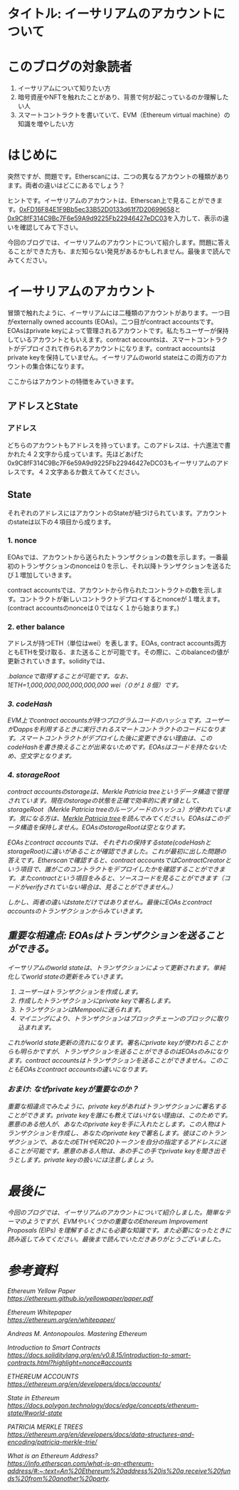 # タイトル: イーサリアムのアカウントについて

# このブログの対象読者

1. イーサリアムについて知りたい方<br />
2. 暗号資産やNFTを触れたことがあり、背景で何が起こっているのか理解したい人<br />
3. スマートコントラクトを書いていて、EVM（Ethereum virtual machine）の知識を増やしたい方

# はじめに

突然ですが、問題です。Etherscanには、二つの異なるアカウントの種類があります。両者の違いはどこにあるでしょう？

ヒントです。イーサリアムのアカウントは、Etherscan上で見ることができます。[0xFD16F84E1F9Bb5ec33B52D0133d61f7D20699658](https://etherscan.io/address/0xfd16f84e1f9bb5ec33b52d0133d61f7d20699658)と[0x9C8fF314C9Bc7F6e59A9d9225Fb22946427eDC03](https://etherscan.io/address/0x9C8fF314C9Bc7F6e59A9d9225Fb22946427eDC03)を入力して、表示の違いを確認してみて下さい。

今回のブログでは、イーサリアムのアカウントについて紹介します。問題に答えることができた方も、まだ知らない発見があるかもしれません。最後まで読んでみてください。

# イーサリアムのアカウント

冒頭で触れたように、イーサリアムには二種類のアカウントがあります。一つ目がexternally owned accounts (EOAs)。二つ目がcontract accountsです。EOAsはprivate keyによって管理されるアカウントです。私たちユーザーが保持しているアカウントともいえます。contract accountsは、スマートコントラクトがデプロイされて作られるアカウントになります。contract accountsはprivate keyを保持していません。イーサリアムのworld stateはこの両方のアカウントの集合体になります。

ここからはアカウントの特徴をみていきます。

## アドレスとState

### アドレス

どちらのアカウントもアドレスを持っています。このアドレスは、十六進法で書かれた４２文字から成っています。先ほどあげた0x9C8fF314C9Bc7F6e59A9d9225Fb22946427eDC03もイーサリアムのアドレスです。４２文字あるか数えてみてください。

## State

それぞれのアドレスにはアカウントのStateが紐づけられています。アカウントのstateは以下の４項目から成ります。

### 1. nonce

EOAsでは、アカウントから送られたトランザクションの数を示します。一番最初のトランザクションのnonceは０を示し、それ以降トランザクションを送るたび１増加していきます。<br />

contract accountsでは、アカウントから作られたコントラクトの数を示します。コントラクトが新しいコントラクトデプロイするとnonceが１増えます。(contract accountsのnonceは０ではなく１から始まります。)

### 2. ether balance

アドレスが持つETH（単位はwei）を表します。EOAs, contract accounts両方ともETHを受け取る、また送ることが可能です。その際に、このbalanceの値が更新されていきます。solidityでは、<address>.balanceで取得することが可能です。なお、1ETH=1,000,000,000,000,000,000 wei（０が１８個）です。

### 3. codeHash

EVM上でcontract accountsが持つプログラムコードのハッシュです。ユーザーがDappsを利用するときに実行されるスマートコントラクトのコードになります。スマートコントラクトがデプロイした後に変更できない理由は、このcodeHashを書き換えることが出来ないためです。EOAsはコードを持たないため、空文字となります。

### 4. storageRoot

contract accountsのstorageは、Merkle Patricia treeというデータ構造で管理されています。現在のstorageの状態を正確で効率的に表す値として、storageRoot（Merkle Patricia treeのルーツノードのハッシュ）が使われています。気になる方は、[Merkle Patricia tree](https://ethereum.org/en/developers/docs/data-structures-and-encoding/patricia-merkle-trie/)を読んでみてください。EOAsはこのデータ構造を保持しません。EOAsのstorageRootは空となります。

EOAsとcontract accountsでは、それぞれの保持するstate(codeHashとstorageRoot)に違いがあることが確認できました。これが最初に出した問題の答えです。Etherscanで確認すると、contract accountsではContractCreatorという項目で、誰がこのコントラクトをデプロイしたかを確認することができます。またcontractという項目をみると、ソースコードを見ることができます（コードがverifyされていない場合は、見ることができません。）

しかし、両者の違いはstateだけではありません。最後にEOAsとcontract accountsのトランザクションからみていきます。

## 重要な相違点: EOAsはトランザクションを送ることができる。

イーサリアムのworld stateは、トランザクションによって更新されます。単純化してworld stateの更新をみていきます。<br />

1. ユーザーはトランザクションを作成します。<br />
2. 作成したトランザクションにprivate keyで署名します。<br />
3. トランザクションはMempoolに送られます。<br />
4. マイニングにより、トランザクションはブロックチェーンのブロックに取り込まれます。<br />

これがworld state更新の流れになります。署名にprivate keyが使われることからも明らかですが、トランザクションを送ることができるのはEOAsのみになります。contract accountsはトランザクションを送ることができません。このこともEOAsとcontract accountsの違いになります。

### おまけ: なぜprivate keyが重要なのか？

重要な相違点でみたように、private keyがあればトランザクションに署名することができます。private keyを誰にも教えてはいけない理由は、このためです。悪意のある他人が、あなたのprivate keyを手に入れたとします。この人物はトランザクションを作成し、あなたのprivate keyで署名します。彼はこのトランザクションで、あなたのETHやERC20トークンを自分の指定するアドレスに送ることが可能です。悪意のある人物は、あの手この手でprivate keyを聞き出そうとします。private keyの扱いには注意しましょう。

# 最後に

今回のブログでは、イーサリアムのアカウントについて紹介しました。簡単なテーマのようですが、EVMやいくつかの重要なのEthereum Improvement Proposals (EIPs) を理解するときにも必要な知識です。また必要になったときに読み返してみてください。最後まで読んでいただきありがとうございました。

# 参考資料
Ethereum Yellow Paper<br /> 
https://ethereum.github.io/yellowpaper/paper.pdf

Ethereum Whitepaper<br /> 
https://ethereum.org/en/whitepaper/

Andreas M. Antonopoulos. Mastering Ethereum

Introduction to Smart Contracts<br /> 
https://docs.soliditylang.org/en/v0.8.15/introduction-to-smart-contracts.html?highlight=nonce#accounts

ETHEREUM ACCOUNTS<br /> 
https://ethereum.org/en/developers/docs/accounts/

State in Ethereum<br /> 
https://docs.polygon.technology/docs/edge/concepts/ethereum-state/#world-state

PATRICIA MERKLE TREES<br /> 
https://ethereum.org/en/developers/docs/data-structures-and-encoding/patricia-merkle-trie/

What is an Ethereum Address?<br /> 
https://info.etherscan.com/what-is-an-ethereum-address/#:~:text=An%20Ethereum%20address%20is%20a,receive%20funds%20from%20another%20party.

<!-- https://ethereum.stackexchange.com/questions/31809/why-do-contracts-start-with-nonce-1/32347#32347 -->



